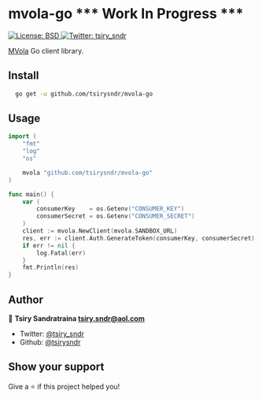 <h1>mvola-go *** Work In Progress ***</h1>
<p>
  <a href="#" target="_blank">
    <img alt="License: BSD" src="https://img.shields.io/badge/License-BSD-yellow.svg" />
  </a>
  <a href="https://twitter.com/tsiry_sndr" target="_blank">
    <img alt="Twitter: tsiry_sndr" src="https://img.shields.io/twitter/follow/tsiry_sndr.svg?style=social" />
  </a>
</p>

[MVola](https://www.mvola.mg/devportal) Go client library.

## Install

```sh
  go get -u github.com/tsirysndr/mvola-go
```

## Usage

```go
import (
	"fmt"
	"log"
	"os"

	mvola "github.com/tsirysndr/mvola-go"
)

func main() {
	var (
		consumerKey    = os.Getenv("CONSUMER_KEY")
		consumerSecret = os.Getenv("CONSUMER_SECRET")
	)
	client := mvola.NewClient(mvola.SANDBOX_URL)
	res, err := client.Auth.GenerateToken(consumerKey, consumerSecret)
	if err != nil {
		log.Fatal(err)
	}
	fmt.Println(res)
}

```

## Author

👤 **Tsiry Sandratraina <tsiry.sndr@aol.com>**

* Twitter: [@tsiry_sndr](https://twitter.com/tsiry_sndr)
* Github: [@tsirysndr](https://github.com/tsirysndr)

## Show your support

Give a ⭐️ if this project helped you!
